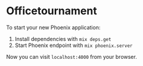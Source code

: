 # Officetournament

To start your new Phoenix application:

1. Install dependencies with `mix deps.get`
2. Start Phoenix endpoint with `mix phoenix.server`

Now you can visit `localhost:4000` from your browser.
